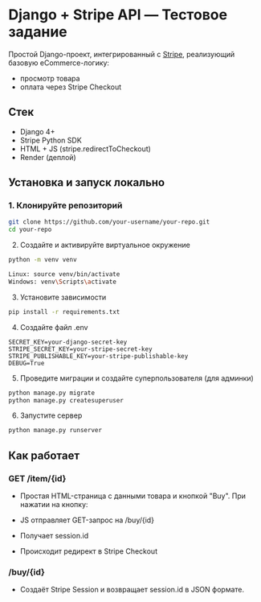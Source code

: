 # Django + Stripe API — Тестовое задание

Простой Django-проект, интегрированный с [Stripe](https://stripe.com), реализующий базовую eCommerce-логику:

* просмотр товара
* оплата через Stripe Checkout

## Стек

* Django 4+
* Stripe Python SDK
* HTML + JS (stripe.redirectToCheckout)
* Render (деплой)

## Установка и запуск локально

### 1. Клонируйте репозиторий

```bash
git clone https://github.com/your-username/your-repo.git
cd your-repo
```
2. Создайте и активируйте виртуальное окружение
```bash
python -m venv venv

Linux: source venv/bin/activate  
Windows: venv\Scripts\activate
```
3. Установите зависимости
```bash
pip install -r requirements.txt
```
4. Создайте файл .env
```
SECRET_KEY=your-django-secret-key
STRIPE_SECRET_KEY=your-stripe-secret-key
STRIPE_PUBLISHABLE_KEY=your-stripe-publishable-key
DEBUG=True
```
5. Проведите миграции и создайте суперпользователя (для админки)
```bash
python manage.py migrate
python manage.py createsuperuser
```
6. Запустите сервер
```bash
python manage.py runserver
```

## Как работает

### GET /item/{id}

- Простая HTML-страница с данными товара и кнопкой "Buy". При нажатии на кнопку:

- JS отправляет GET-запрос на /buy/{id}

- Получает session.id

- Происходит редирект в Stripe Checkout

### /buy/{id}
- Создаёт Stripe Session и возвращает session.id в JSON формате.
